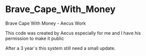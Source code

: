 # Brave_Cape_With_Money
Brave Cape With Money  - Aecus Work 

This code was created by Aecus especially for me and I have his permission to make it public

After a  3 year`s this system still need a small update.


